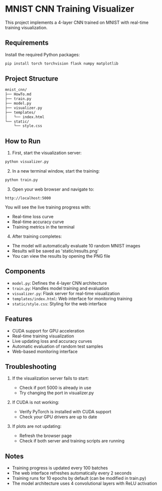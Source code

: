 # MNIST CNN Training Visualizer

This project implements a 4-layer CNN trained on MNIST with real-time training visualization.

## Requirements

Install the required Python packages:

```bash
pip install torch torchvision flask numpy matplotlib
```

## Project Structure

```bash
mnist_cnn/
├── HowTo.md
├── train.py
├── model.py
├── visualizer.py
├── templates/
│   └── index.html
└── static/
    └── style.css
```

## How to Run

1. First, start the visualization server:
```bash
python visualizer.py
```

2. In a new terminal window, start the training:
```bash
python train.py
```

3. Open your web browser and navigate to:
```
http://localhost:5000
```

You will see the live training progress with:
- Real-time loss curve
- Real-time accuracy curve
- Training metrics in the terminal

4. After training completes:
- The model will automatically evaluate 10 random MNIST images
- Results will be saved as 'static/results.png'
- You can view the results by opening the PNG file

## Components

- `model.py`: Defines the 4-layer CNN architecture
- `train.py`: Handles model training and evaluation
- `visualizer.py`: Flask server for real-time visualization
- `templates/index.html`: Web interface for monitoring training
- `static/style.css`: Styling for the web interface

## Features

- CUDA support for GPU acceleration
- Real-time training visualization
- Live updating loss and accuracy curves
- Automatic evaluation of random test samples
- Web-based monitoring interface

## Troubleshooting

1. If the visualization server fails to start:
   - Check if port 5000 is already in use
   - Try changing the port in visualizer.py

2. If CUDA is not working:
   - Verify PyTorch is installed with CUDA support
   - Check your GPU drivers are up to date

3. If plots are not updating:
   - Refresh the browser page
   - Check if both server and training scripts are running

## Notes

- Training progress is updated every 100 batches
- The web interface refreshes automatically every 2 seconds
- Training runs for 10 epochs by default (can be modified in train.py)
- The model architecture uses 4 convolutional layers with ReLU activation

